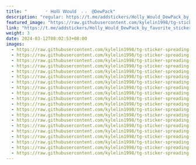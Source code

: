 ```yaml
---
title: "‌       ◜ 𝖧𝗈𝗅𝗅𝗂 𝖶𝗈𝗎𝗅𝖽  ៸ ៸  @DewPack"
description: "regular: https://t.me/addstickers/Holly_Would_DewPack_by_favorite_stickers_bot"
featured_image: "https://raw.githubusercontent.com/kylelin1998/tg-sticker-spreading-worldwide-images/main/img/5b8bde56-f631-46b0-ae51-6687e1e25054.jpg"
link: "https://t.me/addstickers/Holly_Would_DewPack_by_favorite_stickers_bot"
weight: 3
date: 2024-03-12T08:02:53+08:00
images:
  - https://raw.githubusercontent.com/kylelin1998/tg-sticker-spreading-worldwide-images/main/img/5b8bde56-f631-46b0-ae51-6687e1e25054.jpg
  - https://raw.githubusercontent.com/kylelin1998/tg-sticker-spreading-worldwide-images/main/img/b2e8c8d4-a586-4de9-97a4-4ec4f190ef2e.jpg
  - https://raw.githubusercontent.com/kylelin1998/tg-sticker-spreading-worldwide-images/main/img/d1299f00-3cfd-48e8-8b80-de6469117ada.jpg
  - https://raw.githubusercontent.com/kylelin1998/tg-sticker-spreading-worldwide-images/main/img/2953c6a8-7f5c-4c26-af4e-f659990cba61.jpg
  - https://raw.githubusercontent.com/kylelin1998/tg-sticker-spreading-worldwide-images/main/img/78a60c2e-5fdd-44d5-a24b-6052a59b3da1.jpg
  - https://raw.githubusercontent.com/kylelin1998/tg-sticker-spreading-worldwide-images/main/img/a2c5afcb-fbff-4b71-a9ee-5f074a9b221b.jpg
  - https://raw.githubusercontent.com/kylelin1998/tg-sticker-spreading-worldwide-images/main/img/a808f535-4f7e-431b-aad8-d2d5b5b2b16e.jpg
  - https://raw.githubusercontent.com/kylelin1998/tg-sticker-spreading-worldwide-images/main/img/167ded9d-1505-479f-a629-bfcd6a5a46e3.jpg
  - https://raw.githubusercontent.com/kylelin1998/tg-sticker-spreading-worldwide-images/main/img/814d343c-1862-4ab1-a2c5-499b37049a9e.jpg
  - https://raw.githubusercontent.com/kylelin1998/tg-sticker-spreading-worldwide-images/main/img/961c7bf0-f423-421b-8e0f-0d4092e5ec93.jpg
  - https://raw.githubusercontent.com/kylelin1998/tg-sticker-spreading-worldwide-images/main/img/a261f3b0-046e-4e54-8351-a380d4462cb9.jpg
  - https://raw.githubusercontent.com/kylelin1998/tg-sticker-spreading-worldwide-images/main/img/aa470109-6707-48fa-a7e2-9c5773aabd95.jpg
  - https://raw.githubusercontent.com/kylelin1998/tg-sticker-spreading-worldwide-images/main/img/d4c900ef-4e98-4cef-822a-1e8962260970.jpg
  - https://raw.githubusercontent.com/kylelin1998/tg-sticker-spreading-worldwide-images/main/img/84489770-d6f0-47c6-aeeb-a8d805f6e376.jpg
  - https://raw.githubusercontent.com/kylelin1998/tg-sticker-spreading-worldwide-images/main/img/be2551ff-da3b-475b-a457-e2775f967e70.jpg
  - https://raw.githubusercontent.com/kylelin1998/tg-sticker-spreading-worldwide-images/main/img/cae25184-bbb3-4921-a890-f5728e18631d.jpg
  - https://raw.githubusercontent.com/kylelin1998/tg-sticker-spreading-worldwide-images/main/img/5fda5456-bd24-4525-a3aa-0e63522e938b.jpg
  - https://raw.githubusercontent.com/kylelin1998/tg-sticker-spreading-worldwide-images/main/img/8195e303-a71e-4123-beb6-80ca6cacaaaf.jpg
  - https://raw.githubusercontent.com/kylelin1998/tg-sticker-spreading-worldwide-images/main/img/686b8e21-a7bc-4b3e-bd71-f81f38f40f1d.jpg
  - https://raw.githubusercontent.com/kylelin1998/tg-sticker-spreading-worldwide-images/main/img/aea1a505-b9c3-413c-81d9-04708c3dd5e3.jpg
---
```

